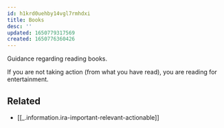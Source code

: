 ```yaml
---
id: h1krd0uehby14vgl7rmhdxi
title: Books
desc: ''
updated: 1650779317569
created: 1650776360426
---
```


Guidance regarding reading books. 

If you are not taking action (from what you have read), you are reading for entertainment. 

## Related
* [[_.information.ira-important-relevant-actionable]]
